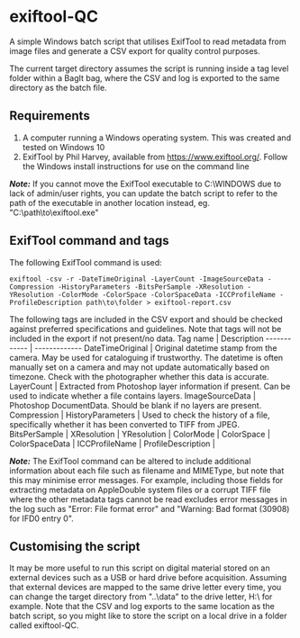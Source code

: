 # exiftool-QC
A simple Windows batch script that utilises ExifTool to read metadata from image files and generate a CSV export for quality control purposes. 

The current target directory assumes the script is running inside a tag level folder within a BagIt bag, where the CSV and log is exported to the same directory as the batch file.

## Requirements
1. A computer running a Windows operating system. This was created and tested on Windows 10
2. ExifTool by Phil Harvey, available from https://www.exiftool.org/. Follow the Windows install instructions for use on the command line

***Note:*** If you cannot move the ExifTool executable to C:\WINDOWS due to lack of admin/user rights, you can update the batch script to refer to the path of the executable in another location instead, eg. "C:\path\to\exiftool.exe"

## ExifTool command and tags
The following ExifTool command is used:

    exiftool -csv -r -DateTimeOriginal -LayerCount -ImageSourceData -Compression -HistoryParameters -BitsPerSample -XResolution -YResolution -ColorMode -ColorSpace -ColorSpaceData -ICCProfileName -ProfileDescription path\to\folder > exiftool-report.csv

The following tags are included in the CSV export and should be checked against preferred specifications and guidelines. Note that tags will not be included in the export if not present/no data.
Tag name | Description
------------ | -------------
DateTimeOriginal | Original datetime stamp from the camera. May be used for cataloguing if trustworthy. The datetime is often manually set on a camera and may not update automatically based on timezone. Check with the photographer whether this data is accurate.
LayerCount | Extracted from Photoshop layer information if present. Can be used to indicate whether a file contains layers.
ImageSourceData | Photoshop DocumentData. Should be blank if no layers are present.
Compression | 
HistoryParameters | Used to check the history of a file, specifically whether it has been converted to TIFF from JPEG.
BitsPerSample | 
XResolution | 
YResolution | 
ColorMode | 
ColorSpace | 
ColorSpaceData | 
ICCProfileName | 
ProfileDescription | 

***Note:*** The ExifTool command can be altered to include additional information about each file such as filename and MIMEType, but note that this may minimise error messages. For example, including those fields for extracting metadata on AppleDouble system files or a corrupt TIFF file where the other metadata tags cannot be read excludes error messages in the log such as "Error: File format error" and "Warning: Bad format (30908) for IFD0 entry 0".

## Customising the script
It may be more useful to run this script on digital material stored on an external devices such as a USB or hard drive before acquisition. Assuming that external devices are mapped to the same drive letter every time, you can change the target directory from "..\data" to the drive letter, H:\ for example. Note that the CSV and log exports to the same location as the batch script, so you might like to store the script on a local drive in a folder called exiftool-QC.
